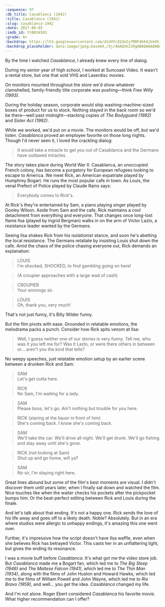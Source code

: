 ```yaml
---
:sequence: 97
:db_title: Casablanca (1942)
:title: Casablanca (1942)
:slug: casablanca-1942
:date: 2017-06-05
:imdb_id: tt0034583
:grade: A+
:backdrop: https://lh3.googleusercontent.com/d1dVVcIG3eIy7M0F4k64jbkOV_jrOcp6_U3tY-zVC8547wbCjOkt3Zo350K55V0BL-SMfXjHYCyYCzXab13bxQbXyvqhqzaASve5KksyEPNH5pfPdJ2bOfWAqODqxiyQ7dGcxA=w1000-l75-rj
:backdrop_placeholder: data:image/jpeg;base64,/9j/4AAQSkZJRgABAQAAAQABAAD/2wCEACgcHiMeGRwjISMtKygwMGRBPDc3PHtYXUlkkYCZlo+AjIqgtObDoKrarYqMyP/L2u71////m8H////6/+b9//gBKy0tMCkwajU1auyZgJns7Ozs7Ozs7Ozs7Ozs7Ozs7Ozs7Ozs7Ozs7Ozs7Ozs7Ozs7Ozs7Ozs7Ozs7Ozs7Ozs7P/AABEIAAsAFAMBIgACEQEDEQH/xAAXAAEAAwAAAAAAAAAAAAAAAAADAAEE/8QAHxAAAQQCAgMAAAAAAAAAAAAAAQACERIDITFRBCJh/8QAFAEBAAAAAAAAAAAAAAAAAAAAAP/EABQRAQAAAAAAAAAAAAAAAAAAAAD/2gAMAwEAAhEDEQA/AMOC+S4AtUSm8djfd5BdB3v6iwEtxtrqTtJke4BsGNoBeG2dE8nrtRVkaARA5CiD/9k=
---
```


By the time I watched _Casablanca_, I already knew every line of dialog.

During my senior year of high school, I worked at Suncoast Video. It wasn't a rental store, but one that sold VHS and Laserdisc movies.

On monitors mounted throughout the store we'd show whatever clamshelled, family-friendly title corporate was pushing—think _Free Willy (1993)_. 

During the holiday season, corporate would ship washing-machine-sized boxes of product for us to stock. Nothing stayed in the back room so we'd be there—well past midnight—stacking copies of _The Bodyguard (1992)_ and _Sister Act (1992)_.

While we worked, we'd put on a movie. The monitors would be off, but we'd listen. _Casablanca_ proved an employee favorite on those long nights. Though I'd never seen it, I loved the crackling dialog:

>It would take a miracle to get you out of Casablanca and the Germans have outlawed miracles.

The story takes place during World War II. Casablanca, an unoccupied French colony, has become a purgatory for European refugees looking to escape to America. We meet Rick, an American expatriate played by Humphrey Bogart. He runs the most popular cafe in town. As Louis, the venal Prefect of Police played by Claude Rains says:

>Everybody comes to Rick's.

At Rick's they're entertained by Sam, a piano playing singer played by Dooley Wilson. Aside from Sam and the cafe, Rick maintains a cool detachment from everything and everyone. That changes once long-lost flame Ilsa (played by Ingrid Bergman) walks in on the arm of Victor Lazlo, a resistance leader wanted by the Germans.

Seeing Ilsa shakes Rick from his isolationist stance, and soon he's abetting the local resistance. The Germans retaliate by insisting Louis shut down the cafe. Amid the chaos of the police chasing everyone out, Rick demands an explanation:

>LOUIS  
I'm shocked, SHOCKED, to find gambling going on here!

>(A croupier approaches with a large wad of cash)

>CROUPIER  
Your winnings sir.

>LOUIS  
Oh, thank you, very much!

That's not just funny, it's Billy Wilder funny.

But the film pivots with ease. Grounded in relatable emotions, the melodrama packs a punch. Consider how Rick spits venom at Ilsa:

>Well, I guess neither one of our stories is very funny. Tell me, who was it you left me for? Was it Lazlo, or were there others in between or… aren't you the kind that tells?

No weepy speeches, just relatable emotion setup by an earlier scene between a drunken Rick and Sam:

>SAM  
Let's get outta here.

>RICK  
No Sam, I'm waiting for a lady.

>SAM  
Please boss, let's go. Ain't nothing but trouble for you here.

>RICK (staring at the liquor in front of him)  
She's coming back. I know she's coming back.

>SAM  
We'll take the car. We'll drive all night. We'll get drunk. We'll go fishing and stay away until she's gone.

>RICK (not looking at Sam)  
Shut up and go home, will ya?

>SAM  
No sir, I'm staying right here.

Great lines abound but some of the film's best moments are visual. I didn't discover them until years later, when I finally sat down and watched the film. Nice touches like when the waiter checks his pockets after the pickpocket bumps him. Or the beat-perfect editing between Rick and Louis during the finale. 

And let's talk about that ending. It's not a happy one. Rick sends the love of his life away and goes off to a likely death. Noble? Absolutely. But in an era where studios were allergic to unhappy endings, it's amazing this one went over.

Further, it's impressive how the script doesn't have Ilsa waffle, even when she believes Rick has betrayed Victor. This casts her in an unflattering light, but gives the ending its resonance.

I was a movie buff before _Casablanca_. It's what got me the video store job. But _Casablanca_ made me a Bogart fan, which led me to _The Big Sleep (1946)_ and _The Maltese Falcon (1941)_, which led me to _The Thin Man (1934)_, along with the films of John Huston and Howard Hawks, which led me to the films of William Powell and John Wayne, which led me to _Rio Bravo (1959)_, and well… you get the idea. _Casablanca_ changed my life.

And I'm not alone. Roger Ebert considered _Casablanca_ his favorite movie. What higher recommendation can I offer?